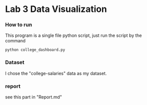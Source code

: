 # Lab 3 Data Visualization

### How to run
This program is a single file python script, just run the script by the command
```
python college_dashboard.py
```

### Dataset
I chose the "college-salaries" data as my dataset.

### report
see this part in "Report.md"
